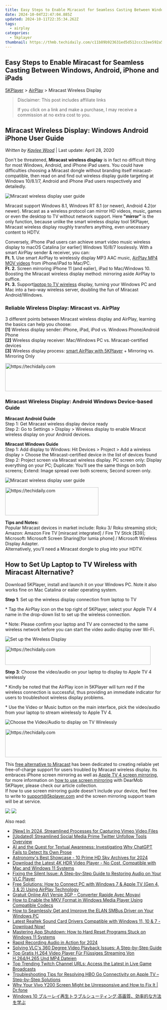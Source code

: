 ```yaml
---
title: Easy Steps to Enable Miracast for Seamless Casting Between Windows, Android, iPhone and iPads
date: 2024-10-04T22:47:04.885Z
updated: 2024-10-11T22:35:34.262Z
tags:
  - airplay
categories:
  - 5kplayer
thumbnail: https://thmb.techidaily.com/c11b89b923631ed5d512ccc32ee592a5fb46939b31266627ae16098d24a9cb49.jpg
---
```


## Easy Steps to Enable Miracast for Seamless Casting Between Windows, Android, iPhone and iPads

[5KPlayer](https://tools.techidaily.com/5kplayer/products/) \> [AirPlay](https://tools.techidaily.com/5kplayer/airplay/) \> Miracast Wireless Display

>  Disclaimer: This post includes affiliate links
>
>  If you click on a link and make a purchase, I may receive a commission at no extra cost to you.
>

## Miracast Wireless Display: Windows Android iPhone User Guide

 _Written by [Kaylee Wood](https://www.quora.com/profile/Amanda-Hu-21)_ | Last update: April 28, 2020

Don't be threatened, **Miracast wireless display** is in fact no difficult thing for most Windows, Android, and iPhone iPad users. You could have difficulties choosing a Miracast dongle without branding itself miracast-compatible, then read on and find out wireless display guide targeting at Windows 10/8.1/7, Android and iPhone iPad users respectively and detailedly.

![Miracast wireless display user guide](https://www.5kplayer.com/airplay/img/5k-miracast-yxt-102902.jpg) 

Miracast support Windows 8.1, Windows RT 8.1 (or newer), Android 4.2(or newer). Miracast as a wireless protocol can mirror HD videos, music, games or even the desktop to TV without network support. Here **"mirror"** is the only function, because unlike the smart wireless display tool 5KPlayer, Miracast wireless display roughly transfers anything, even unecessary content to HDTV.

Conversely, iPhone iPad users can achieve smart video music wireless display to macOS Catalina \[or earlier\] Windows 10/8/7 losslessly. With a smart AirPlay sender & receiver, you can:  
**Ft. 1.** Use smart AirPlay to wirelessly display MP3 AAC music, [AirPlay MP4 MOV videos](https://tools.techidaily.com/5kplayer/airplay/) from iPhone/iPad to Mac/PC.  
**Ft. 2.** Screen mirroring iPhone 11 (and ealier), iPad to Mac/Windows 10\. Boosting the Miracast wireless display method: mirroring aside AirPlay to suffice.  
**Ft. 3.** Support[laptop to TV wireless](https://tools.techidaily.com/5kplayer/airplay/) display, turning your Windows PC and Mac into a two-way wireless server, doubling the fun of Miracast Android/Windows.

### **Reliable Wireless Display: Miracast vs. AirPlay**

3 different points between Miracast wireless display and AirPlay, learning the basics can help you choose:  
**\[1\]** Wireless display sender: iPhone, iPad, iPod vs. Windows Phone/Android Phone  
**\[2\]** Wireless display receiver: Mac/Windows PC vs. Miracast-certified devices  
**\[3\]** Wireless display process: [smart AirPlay with 5KPlayer](https://tools.techidaily.com/5kplayer/airplay/) \+ Mirroring vs. Mirroring Only

<!-- affiliate ads begin -->
<a href="https://versadesk.pxf.io/c/5597632/1815678/21290" target="_top" id="1815678">
  <img src="//a.impactradius-go.com/display-ad/21290-1815678" border="0" alt="https://techidaily.com" width="728" height="90"/>
</a>
<img height="0" width="0" src="https://versadesk.pxf.io/i/5597632/1815678/21290" style="position:absolute;visibility:hidden;" border="0" />
<!-- affiliate ads end -->

### Miracast Wireless Display: Android Windows Device-based Guide

**Miracast Android Guide**  
 Step 1: Get Miracast wireless display device ready  
 Step 2: Go to Settings > Display > Wireless display to enable Miracst wireless display on your Android devices.

**Miracast Windows Guide**  
 Step 1: Add display to Windows: Hit Devices > Project > Add a wireless display > Choose the Miracast-certified device in the list of devices found  
Step 2: Project screen via Miracast wireless display. PC screen only: Display everything on your PC; Duplicate: You’ll see the same things on both screens; Extend: Image spread over both screens; Second screen only.

![Miracast wireless display user guide](https://www.5kplayer.com/airplay/img/5k-miracast-yxt-102901.jpg) 

<!-- affiliate ads begin -->
<a href="https://aligracehair.sjv.io/c/5597632/2006914/19272" target="_top" id="2006914">
  <img src="//a.impactradius-go.com/display-ad/19272-2006914" border="0" alt="https://techidaily.com" width="300" height="90"/>
</a>
<img height="0" width="0" src="https://aligracehair.sjv.io/i/5597632/2006914/19272" style="position:absolute;visibility:hidden;" border="0" />
<!-- affiliate ads end -->

**Tips and Notes:**  
 Popular Miracast devices in market include: Roku 3/ Roku streaming stick; Amazon: Amazon Fire TV \[miracast integrated\] / Fire TV Stick \[$39\]; Microsoft: Microsoft Screen Sharing\[for lumia phone\] / Microsoft Wireless Display Adapter.  
Alternatively, you'll need a Miracast dongle to plug into your HDTV.

## How to Set Up Laptop to TV Wireless with Miracast Alternative?

Download 5KPlayer, install and launch it on your Windows PC. Note it also works fine on Mac Catalina or ealier operating system.

**Step 1**: Set up the wireless display connection from laptop to TV

\* Tap the AirPlay icon on the top right of 5KPlayer, select your Apple TV 4 name in the drop-down list to set up the wireless connection.

\* Note: Please confirm your laptop and TV are connected to the same wireless network before you can start the video audio display over Wi-Fi.

![Set up the Wireless Display](https://www.5kplayer.com/airplay/img/5k-airplay-xsy-airplay-with-win10-15021501.jpg) 

<!-- affiliate ads begin -->
<a href="https://25home.pxf.io/c/5597632/2148648/16836" target="_top" id="2148648">
  <img src="//a.impactradius-go.com/display-ad/16836-2148648" border="0" alt="https://techidaily.com" width="468" height="60"/>
</a>
<img height="0" width="0" src="https://25home.pxf.io/i/5597632/2148648/16836" style="position:absolute;visibility:hidden;" border="0" />
<!-- affiliate ads end -->

**Step 3**: Choose the video/audio on your laptop to display to Apple TV 4 wirelessly

\* Kindly be noted that the AirPlay icon in 5KPlayer will turn red if the wireless connection is successful, thus providing an immediate indicator for users to troubleshoot wireless display problems.

\* Use the Video or Music button on the main interface, pick the video/audio from your laptop to stream wirelessly to Apple TV 4.

![Choose the Video/Audio to display on TV Wirelessly](https://www.5kplayer.com/airplay/img/5k-airplay-airplay-with-win10-xsy-15021502.jpg) 

<!-- affiliate ads begin -->
<a href="https://appsumo.8odi.net/c/5597632/2082532/7443" target="_top" id="2082532">
  <img src="//a.impactradius-go.com/display-ad/7443-2082532" border="0" alt="https://techidaily.com" width="728" height="90"/>
</a>
<img height="0" width="0" src="https://appsumo.8odi.net/i/5597632/2082532/7443" style="position:absolute;visibility:hidden;" border="0" />
<!-- affiliate ads end -->

This [free alternative to Miracast](https://tools.techidaily.com/5kplayer/airplay/) has been dedicated to creating reliable yet free-of-charge support for users troubled by Miracast wireless display. Its embraces iPhone screen mirroring as well as [Apple TV 4 screen mirroring](https://tools.techidaily.com/5kplayer/airplay/), for more information on [how to use screen mirroring](https://tools.techidaily.com/5kplayer/airplay/) with DearMob 5KPlayer, please check our article collection.  
If how to use screen mirroring guide doesn't include your device, feel free to write to [support@5kplayer.com](https://tools.techidaily.com/5kplayer/airplay/) and the screen mirroring support team will be at service.

[![](https://www.5kplayer.com/airplay/../button/freedownwhitewin.png)](https://tools.techidaily.com/5kplayer/products/) [![](https://www.5kplayer.com/airplay/../button/freedownbackmac.png)](https://tools.techidaily.com/5kplayer/products/)

<ins class="adsbygoogle"
     style="display:block"
     data-ad-format="autorelaxed"
     data-ad-client="ca-pub-7571918770474297"
     data-ad-slot="1223367746"></ins>

<ins class="adsbygoogle"
     style="display:block"
     data-ad-client="ca-pub-7571918770474297"
     data-ad-slot="8358498916"
     data-ad-format="auto"
     data-full-width-responsive="true"></ins>

<span class="atpl-alsoreadstyle">Also read:</span>
<div><ul>
<li><a href="https://screen-sharing-recording.techidaily.com/new-in-2024-streamlined-processes-for-capturing-vimeo-video-files/"><u>[New] In 2024, Streamlined Processes for Capturing Vimeo Video Files</u></a></li>
<li><a href="https://twitter-videos.techidaily.com/updated-streamlined-social-media-prime-twitter-unfollow-tools-overview/"><u>[Updated] Streamlined Social Media Prime Twitter Unfollow Tools Overview</u></a></li>
<li><a href="https://tech-hub.techidaily.com/ai-and-the-quest-for-textual-awareness-investigating-why-chatgpt-fails-to-detect-its-own-prose/"><u>AI and the Quest for Textual Awareness: Investigating Why ChatGPT Fails to Detect Its Own Prose</u></a></li>
<li><a href="https://extra-resources.techidaily.com/astronomys-best-showcase-10-prime-hd-sky-archives-for-2024/"><u>Astronomy's Best Showcase - 10 Prime HD Sky Archives for 2024</u></a></li>
<li><a href="https://media-tips.techidaily.com/download-the-latest-4k-hdr-video-player-no-cost-compatible-with-mac-and-windows-11-systems/"><u>Download the Latest 4K HDR Video Player - No Cost, Compatible with Mac and Windows 11 Systems</u></a></li>
<li><a href="https://media-tips.techidaily.com/fixing-the-silent-issue-a-step-by-step-guide-to-restoring-audio-on-your-vlc-player/"><u>Fixing the Silent Issue: A Step-by-Step Guide to Restoring Audio on Your VLC Player</u></a></li>
<li><a href="https://media-tips.techidaily.com/free-solutions-how-to-connect-pc-with-windows-7-and-apple-tv-gen-4-3-and-2-using-airplay-technology/"><u>Free Solutions: How to Connect PC with Windows 7 & Apple TV (Gen 4, 3 & 2) Using AirPlay Technology</u></a></li>
<li><a href="https://win-amazing.techidaily.com/gratuit-online-avi-versie-3gp-converter-rapide-avec-movavi/"><u>Gratuit Online AVI Versie 3GP - Converter Rapide Avec Movavi</u></a></li>
<li><a href="https://media-tips.techidaily.com/how-to-enable-the-mkv-format-in-windows-media-player-using-compatible-codecs/"><u>How to Enable the MKV Format in Windows Media Player Using Compatible Codecs</u></a></li>
<li><a href="https://hardware-help.techidaily.com/how-to-seamlessly-get-and-improve-the-elan-smbus-driver-on-your-windows-pc/"><u>How to Seamlessly Get and Improve the ELAN SMBus Driver on Your Windows PC</u></a></li>
<li><a href="https://win-dash.techidaily.com/latest-realtek-sound-card-drivers-compatible-with-windows-11-10-and-7-download-now/"><u>Latest Realtek Sound Card Drivers Compatible with Windows 11, 10 & 7 - Download Now!</u></a></li>
<li><a href="https://win-forum.techidaily.com/mastering-app-shutdown-how-to-hard-reset-programs-stuck-on-windows-11-systems/"><u>Mastering App Shutdown: How to Hard Reset Programs Stuck on Windows 11 Systems</u></a></li>
<li><a href="https://remote-screen-capture.techidaily.com/rapid-recording-audio-in-action-for-2024/"><u>Rapid Recording Audio in Action for 2024</u></a></li>
<li><a href="https://media-tips.techidaily.com/solving-vlcs-360-degree-video-playback-issues-a-step-by-step-guide/"><u>Solving VLC's 360 Degree Video Playback Issues: A Step-by-Step Guide</u></a></li>
<li><a href="https://media-tips.techidaily.com/top-gratis-h264-video-player-fur-flussiges-streaming-von-h264h265-und-mp4-dateien/"><u>Top Gratis H.264 Video Player Für Flüssiges Streaming Von H.264/H.265 Und MP4 Dateien</u></a></li>
<li><a href="https://media-tips.techidaily.com/top-trending-twitch-channel-urls-access-the-latest-in-live-game-broadcasts/"><u>Top Trending Twitch Channel URLs: Access the Latest in Live Game Broadcasts</u></a></li>
<li><a href="https://media-tips.techidaily.com/troubleshooting-tips-for-resolving-hbo-go-connectivity-on-apple-tv-step-by-step-solutions/"><u>Troubleshooting Tips for Resolving HBO Go Connectivity on Apple TV – Step-by-Step Solutions</u></a></li>
<li><a href="https://howto.techidaily.com/why-your-vivo-y200-screen-might-be-unresponsive-and-how-to-fix-it-drfone-by-drfone-fix-android-problems-fix-android-problems/"><u>Why Your Vivo Y200 Screen Might be Unresponsive and How to Fix It | Dr.fone</u></a></li>
<li><a href="https://media-tips.techidaily.com/windows-10/"><u>Windows 10 ブルーレイ再生トラブルシューティング:高画質、効率的な方法を学ぶ</u></a></li>
</ul></div>

